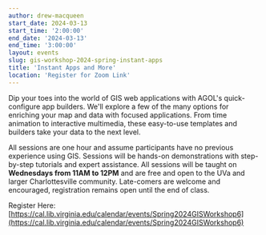 ```yaml
---
author: drew-macqueen
start_date: 2024-03-13
start_time: '2:00:00'
end_date: '2024-03-13'
end_time: '3:00:00'
layout: events
slug: gis-workshop-2024-spring-instant-apps
title: 'Instant Apps and More'
location: 'Register for Zoom Link'
---
```


Dip your toes into the world of GIS web applications with AGOL's quick-configure app builders. We'll explore a few of the many options for enriching your map and data with focused applications. From time animation to interactive multimedia, these easy-to-use templates and builders take your data to the next level.

All sessions are one hour and assume participants have no previous experience using GIS.  Sessions will be hands-on demonstrations with step-by-step tutorials and expert assistance.  All sessions will be taught on **Wednesdays from 11AM to 12PM** and are free and open to the UVa and larger Charlottesville community. Late-comers are welcome and encouraged, registration remains open until the end of class.

Register Here: [https://cal.lib.virginia.edu/calendar/events/Spring2024GISWorkshop6](https://cal.lib.virginia.edu/calendar/events/Spring2024GISWorkshop6)